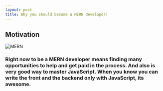 ```yaml
---
layout: post
title: Why you should become a MERN developer!
---
```


## Motivation

![MERN]({{site.baseurl}}/images/Blog-Article-MERN-Stack.jpg)

### Right now to be a MERN developer means finding many opportunities to help and get paid in the process. And also is very good way to master JavaScript. When you know you can write the front and the backend only with JavaScript, its awesome.

